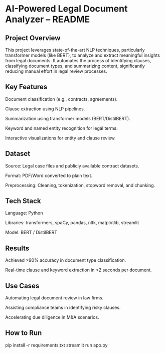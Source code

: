 # AI-Powered Legal Document Analyzer – README

## Project Overview
This project leverages state-of-the-art NLP techniques, particularly transformer models (like BERT), to analyze and extract meaningful insights from legal documents. It automates the process of identifying clauses, classifying document types, and summarizing content, significantly reducing manual effort in legal review processes.

## Key Features
Document classification (e.g., contracts, agreements).

Clause extraction using NLP pipelines.

Summarization using transformer models (BERT/DistilBERT).

Keyword and named entity recognition for legal terms.

Interactive visualizations for entity and clause review.

## Dataset
Source: Legal case files and publicly available contract datasets.

Format: PDF/Word converted to plain text.

Preprocessing: Cleaning, tokenization, stopword removal, and chunking.

## Tech Stack
Language: Python

Libraries: transformers, spaCy, pandas, nltk, matplotlib, streamlit

Model: BERT / DistilBERT

## Results
Achieved >90% accuracy in document type classification.

Real-time clause and keyword extraction in <2 seconds per document.

## Use Cases
Automating legal document review in law firms.

Assisting compliance teams in identifying risky clauses.

Accelerating due diligence in M&A scenarios.

## How to Run
pip install -r requirements.txt
streamlit run app.py
